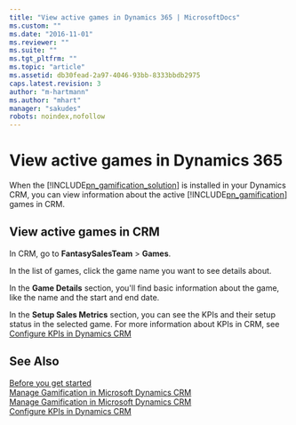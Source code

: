 ```yaml
---
title: "View active games in Dynamics 365 | MicrosoftDocs"
ms.custom: ""
ms.date: "2016-11-01"
ms.reviewer: ""
ms.suite: ""
ms.tgt_pltfrm: ""
ms.topic: "article"
ms.assetid: db30fead-2a97-4046-93bb-8333bbdb2975
caps.latest.revision: 3
author: "m-hartmann"
ms.author: "mhart"
manager: "sakudes"
robots: noindex,nofollow
---
```

# View active games in Dynamics 365
When the [!INCLUDE[pn_gamification_solution](../gamification/includes/pn-gamification-solution-md.md)] is installed in your Dynamics CRM, you can view information about the active [!INCLUDE[pn_gamification](../gamification/includes/pn-gamification-md.md)] games in CRM.  
  
## View active games in CRM  
 In CRM, go to **FantasySalesTeam** > **Games**.  
  
 In the list of games, click the game name you want to see details about.  
  
 In the **Game Details** section, you'll find basic information about the game, like the name and the start and end date.  
  
 In the **Setup Sales Metrics** section, you can see the KPIs and their setup status in the selected game. For more information about KPIs in CRM, see [Configure KPIs in Dynamics CRM](http://msdn.microsoft.com/en-us/b0c9af15-5cdf-4f8b-838c-49bf5dd50b6b)  
  
## See Also  
 [Before you get started](http://msdn.microsoft.com/en-us/f37b3fc7-2c99-46ac-aa75-526baac4d434)   
 [Manage Gamification in Microsoft Dynamics CRM](http://msdn.microsoft.com/en-us/cff88aa0-01a3-4cd7-adcf-8d4b8dec9f20)   
 [Manage Gamification in Microsoft Dynamics CRM](http://msdn.microsoft.com/en-us/cff88aa0-01a3-4cd7-adcf-8d4b8dec9f20)   
 [Configure KPIs in Dynamics CRM](http://msdn.microsoft.com/en-us/b0c9af15-5cdf-4f8b-838c-49bf5dd50b6b)